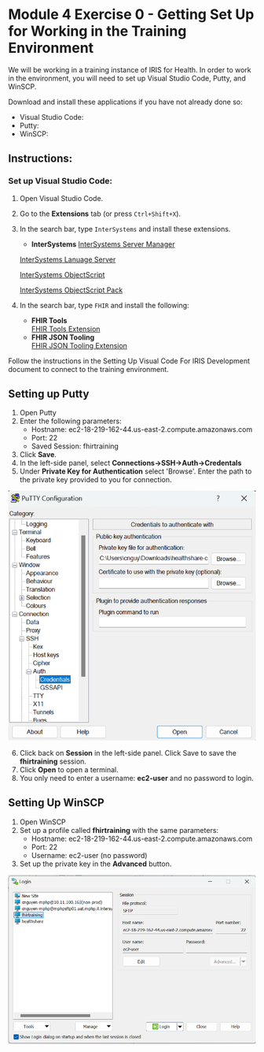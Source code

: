 # Module 4 Exercise 0 - Getting Set Up for Working in the Training Environment

We will be working in a training instance of IRIS for Health. In order to work in the environment, you will need to set up Visual Studio Code, Putty, and WinSCP. 

Download and install these applications if you have not already done so: 
* Visual Studio Code:
* Putty:
* WinSCP:

## Instructions:

### Set up Visual Studio Code: 

1. Open Visual Studio Code.
2. Go to the **Extensions** tab (or press `Ctrl+Shift+X`).
3. In the search bar, type `InterSystems` and install these extensions. 
   - **InterSystems**
   [InterSystems Server Manager](https://marketplace.visualstudio.com/items?itemName=intersystems-community.servermanager)

   [InterSystems Lanuage Server](https://marketplace.visualstudio.com/items?itemName=intersystems.language-server)

   [InterSystems ObjectScript](https://marketplace.visualstudio.com/items?itemName=intersystems-community.vscode-objectscript)

   [InterSystems ObjectScript Pack](https://marketplace.visualstudio.com/items?itemName=intersystems-community.objectscript-pack)

4. In the search bar, type `FHIR` and install the following:
   - **FHIR Tools**  
     [FHIR Tools Extension](https://marketplace.visualstudio.com/items?itemName=metahorizon.vscode-fhir-tools)
   - **FHIR JSON Tooling**  
     [FHIR JSON Tooling Extension](https://marketplace.visualstudio.com/items?itemName=metahorizon.fhir-json-tooling)

Follow the instructions in the Setting Up Visual Code For IRIS Development document to connect to the training environment. 

## Setting up Putty

1. Open Putty
2. Enter the following parameters:
    * Hostname: ec2-18-219-162-44.us-east-2.compute.amazonaws.com
    * Port: 22
    * Saved Session: fhirtraining
3. Click **Save**.
4. In the left-side panel, select **Connections->SSH->Auth->Credentals**
5. Under **Private Key for Authentication** select 'Browse'. Enter the path to the private key provided to you for connection. 

![Setting up Putty Credentials](../images/module4.0-putty_credentials.png)

6. Click back on **Session** in the left-side panel. Click Save to save the **fhirtraining** session. 
7. Click **Open** to open a terminal. 
8. You only need to enter a username: **ec2-user** and no password to login. 

## Setting Up WinSCP

1. Open WinSCP
2. Set up a profile called **fhirtraining** with the same parameters: 
    * Hostname: ec2-18-219-162-44.us-east-2.compute.amazonaws.com
    * Port: 22
    * Username: ec2-user (no password)
3. Set up the private key in the **Advanced** button. 

![WinSCP Setting](../images/module4.0-winscp_setup.png)


